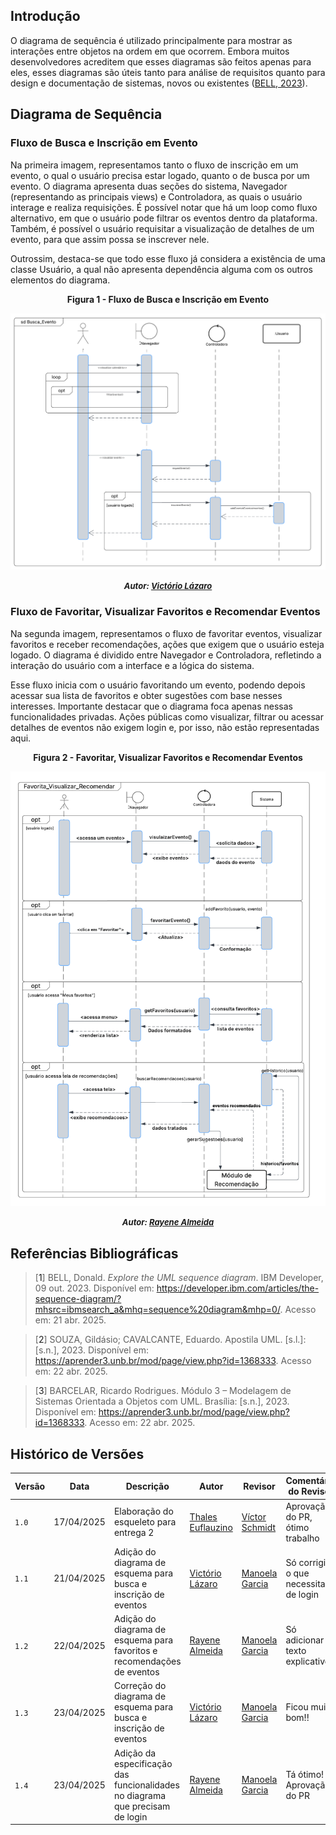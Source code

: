## Introdução

O diagrama de sequência é utilizado principalmente para mostrar as interações entre objetos na ordem em que ocorrem. Embora muitos desenvolvedores acreditem que esses diagramas são feitos apenas para eles, esses diagramas são úteis tanto para análise de requisitos quanto para design e documentação de sistemas, novos ou existentes ([BELL, 2023](#ref1)).

## Diagrama de Sequência

### Fluxo de Busca e Inscrição em Evento

Na primeira imagem, representamos tanto o fluxo de inscrição em um evento, o qual o usuário precisa estar logado, quanto o de busca por um evento. O diagrama apresenta duas seções do sistema, Navegador (representando as principais views) e Controladora, as quais o usuário interage e realiza requisições. É possível notar que há um loop como fluxo alternativo, em que o usuário pode filtrar os eventos dentro da plataforma. Também, é possível o usuário requisitar a visualização de detalhes de um evento, para que assim possa se inscrever nele.

Outrossim, destaca-se que todo esse fluxo já considera a existência de uma classe Usuário, a qual não apresenta dependência alguma com os outros elementos do diagrama.

<center>

<a id="fig1">**Figura 1 - Fluxo de Busca e Inscrição em Evento**</a>

![Figura1](../assets/diagrama-sequencia/diagrama_sequencia_victorio.png)  
<font size="2"><p style="text-align: center"><b>*Autor: <a href="https://github.com/Victor-oss">Victório Lázaro</a>*</b></p></font>
</center>

### Fluxo de Favoritar, Visualizar Favoritos e Recomendar Eventos

Na segunda imagem, representamos o fluxo de favoritar eventos, visualizar favoritos e receber recomendações, ações que exigem que o usuário esteja logado. O diagrama é dividido entre Navegador e Controladora, refletindo a interação do usuário com a interface e a lógica do sistema.

Esse fluxo inicia com o usuário favoritando um evento, podendo depois acessar sua lista de favoritos e obter sugestões com base nesses interesses. Importante destacar que o diagrama foca apenas nessas funcionalidades privadas. Ações públicas como visualizar, filtrar ou acessar detalhes de eventos não exigem login e, por isso, não estão representadas aqui.

<center>

<a id="fig2">**Figura 2 - Favoritar, Visualizar Favoritos e Recomendar Eventos**</a>

![Figura2](../assets/diagrama-sequencia/diagrama_favoritos.png)  
<font size="2"><p style="text-align: center"><b>*Autor: <a href="https://github.com/rayenealmeida">Rayene Almeida</a>*</b></p></font>
</center>

## Referências Bibliográficas

> [<a id='ref1'>1</a>] BELL, Donald. *Explore the UML sequence diagram*. IBM Developer, 09 out. 2023. Disponível em: <https://developer.ibm.com/articles/the-sequence-diagram/?mhsrc=ibmsearch_a&mhq=sequence%20diagram&mhp=0/>. Acesso em: 21 abr. 2025.

> [<a id='ref2'>2</a>] SOUZA, Gildásio; CAVALCANTE, Eduardo. Apostila UML. [s.l.]: [s.n.], 2023. Disponível em: <https://aprender3.unb.br/mod/page/view.php?id=1368333>. Acesso em: 22 abr. 2025.

> [<a id='ref3'>3</a>] BARCELAR, Ricardo Rodrigues. Módulo 3 – Modelagem de Sistemas Orientada a Objetos com UML. Brasília: [s.n.], 2023. Disponível em: <https://aprender3.unb.br/mod/page/view.php?id=1368333>. Acesso em: 22 abr. 2025.

## Histórico de Versões

| Versão | Data       | Descrição               | Autor                                             | Revisor                                                | Comentário do Revisor |
| ------ | ---------- | ----------------------- | ------------------------------------------------- | ------------------------------------------------------ | --------------------- |
| `1.0`    | 17/04/2025 | Elaboração do esqueleto para entrega 2    |[Thales Euflauzino](https://github.com/thaleseuflauzino) | [Víctor Schmidt](https://github.com/moonshinerd)  | Aprovação do PR, ótimo trabalho |
| `1.1`    | 21/04/2025 | Adição do diagrama de esquema para busca e inscrição de eventos   |[Victório Lázaro](https://github.com/Victor-oss) | [Manoela Garcia](https://github.com/manu-sgc) | Só corrigir o que necessita de login |
| `1.2`    | 22/04/2025 | Adição do diagrama de esquema para favoritos e recomendações de eventos   |[Rayene Almeida](https://github.com/rayenealmeida) | [Manoela Garcia](https://github.com/manu-sgc) | Só adicionar o texto explicativo |
| `1.3`    | 23/04/2025 | Correção do diagrama de esquema para busca e inscrição de eventos   |[Victório Lázaro](https://github.com/Victor-oss) | [Manoela Garcia](https://github.com/manu-sgc) | Ficou muito bom!! |
| `1.4`    | 23/04/2025 | Adição da especificação das funcionalidades no diagrama que precisam de login  |[Rayene Almeida](https://github.com/rayenealmeida) | [Manoela Garcia](https://github.com/manu-sgc) | Tá ótimo! Aprovação do PR |